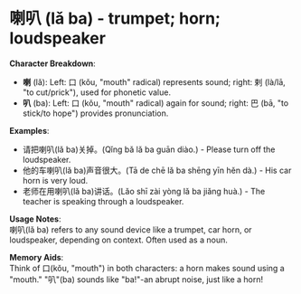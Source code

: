 # **喇叭 (lǎ ba) - trumpet; horn; loudspeaker**

**Character Breakdown**:  
- **喇** (lǎ): Left: 口 (kǒu, "mouth" radical) represents sound; right: 剌 (là/lā, "to cut/prick"), used for phonetic value.  
- **叭** (ba): Left: 口 (kǒu, "mouth" radical) again for sound; right: 巴 (bā, "to stick/to hope") provides pronunciation.

**Examples**:  
- 请把喇叭(lǎ ba)关掉。(Qǐng bǎ lǎ ba guān diào.) - Please turn off the loudspeaker.  
- 他的车喇叭(lǎ ba)声音很大。(Tā de chē lǎ ba shēng yīn hěn dà.) - His car horn is very loud.  
- 老师在用喇叭(lǎ ba)讲话。(Lǎo shī zài yòng lǎ ba jiǎng huà.) - The teacher is speaking through a loudspeaker.

**Usage Notes**:  
喇叭(lǎ ba) refers to any sound device like a trumpet, car horn, or loudspeaker, depending on context. Often used as a noun.

**Memory Aids**:  
Think of 口(kǒu, "mouth") in both characters: a horn makes sound using a "mouth." "叭"(ba) sounds like "ba!"-an abrupt noise, just like a horn!